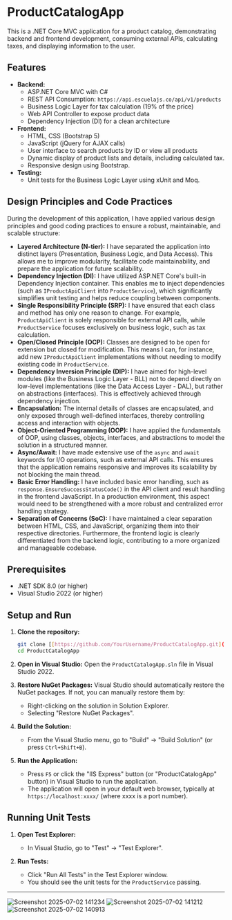 # ProductCatalogApp

This is a .NET Core MVC application for a product catalog, demonstrating backend and frontend development, consuming external APIs, calculating taxes, and displaying information to the user.

## Features

* **Backend:**
    * ASP.NET Core MVC with C#
    * REST API Consumption: `https://api.escuelajs.co/api/v1/products`
    * Business Logic Layer for tax calculation (19% of the price)
    * Web API Controller to expose product data
    * Dependency Injection (DI) for a clean architecture
* **Frontend:**
    * HTML, CSS (Bootstrap 5)
    * JavaScript (jQuery for AJAX calls)
    * User interface to search products by ID or view all products
    * Dynamic display of product lists and details, including calculated tax.
    * Responsive design using Bootstrap.
* **Testing:**
    * Unit tests for the Business Logic Layer using xUnit and Moq.

## Design Principles and Code Practices

During the development of this application, I have applied various design principles and good coding practices to ensure a robust, maintainable, and scalable structure:

* **Layered Architecture (N-tier):** I have separated the application into distinct layers (Presentation, Business Logic, and Data Access). This allows me to improve modularity, facilitate code maintainability, and prepare the application for future scalability.
* **Dependency Injection (DI):** I have utilized ASP.NET Core's built-in Dependency Injection container. This enables me to inject dependencies (such as `IProductApiClient` into `ProductService`), which significantly simplifies unit testing and helps reduce coupling between components.
* **Single Responsibility Principle (SRP):** I have ensured that each class and method has only one reason to change. For example, `ProductApiClient` is solely responsible for external API calls, while `ProductService` focuses exclusively on business logic, such as tax calculation.
* **Open/Closed Principle (OCP):** Classes are designed to be open for extension but closed for modification. This means I can, for instance, add new `IProductApiClient` implementations without needing to modify existing code in `ProductService`.
* **Dependency Inversion Principle (DIP):** I have aimed for high-level modules (like the Business Logic Layer - BLL) not to depend directly on low-level implementations (like the Data Access Layer - DAL), but rather on abstractions (interfaces). This is effectively achieved through dependency injection.
* **Encapsulation:** The internal details of classes are encapsulated, and only exposed through well-defined interfaces, thereby controlling access and interaction with objects.
* **Object-Oriented Programming (OOP):** I have applied the fundamentals of OOP, using classes, objects, interfaces, and abstractions to model the solution in a structured manner.
* **Async/Await:** I have made extensive use of the `async` and `await` keywords for I/O operations, such as external API calls. This ensures that the application remains responsive and improves its scalability by not blocking the main thread.
* **Basic Error Handling:** I have included basic error handling, such as `response.EnsureSuccessStatusCode()` in the API client and result handling in the frontend JavaScript. In a production environment, this aspect would need to be strengthened with a more robust and centralized error handling strategy.
* **Separation of Concerns (SoC):** I have maintained a clear separation between HTML, CSS, and JavaScript, organizing them into their respective directories. Furthermore, the frontend logic is clearly differentiated from the backend logic, contributing to a more organized and manageable codebase.

## Prerequisites

* .NET SDK 8.0 (or higher)
* Visual Studio 2022 (or higher)

## Setup and Run

1.  **Clone the repository:**
    ```bash
    git clone [[https://github.com/YourUsername/ProductCatalogApp.git](https://github.com/YourUsername/ProductCatalogApp.git](https://github.com/stephanie7cruz/ProductCatalogApp.git))
    cd ProductCatalogApp
    ```

2.  **Open in Visual Studio:**
    Open the `ProductCatalogApp.sln` file in Visual Studio 2022.

3.  **Restore NuGet Packages:**
    Visual Studio should automatically restore the NuGet packages. If not, you can manually restore them by:
    * Right-clicking on the solution in Solution Explorer.
    * Selecting "Restore NuGet Packages".

4.  **Build the Solution:**
    * From the Visual Studio menu, go to "Build" -> "Build Solution" (or press `Ctrl+Shift+B`).

5.  **Run the Application:**
    * Press `F5` or click the "IIS Express" button (or "ProductCatalogApp" button) in Visual Studio to run the application.
    * The application will open in your default web browser, typically at `https://localhost:xxxx/` (where xxxx is a port number).

## Running Unit Tests

1.  **Open Test Explorer:**
    * In Visual Studio, go to "Test" -> "Test Explorer".

2.  **Run Tests:**
    * Click "Run All Tests" in the Test Explorer window.
    * You should see the unit tests for the `ProductService` passing.


---
![Screenshot 2025-07-02 141234](https://github.com/user-attachments/assets/8f50ce63-297d-4bcc-b1ea-0fae8759ecaa)
![Screenshot 2025-07-02 141212](https://github.com/user-attachments/assets/1e1bb300-c1cd-4795-8238-e654d8ee2154)
![Screenshot 2025-07-02 140913](https://github.com/user-attachments/assets/5da76721-c0d2-4175-a82d-8123efd97de5)
